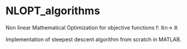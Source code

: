 # NLOPT_algorithms
 Non linear Mathematical Optimization for objective functions f: ℝn→ ℝ

Implementation of steepest descent algorithm from scratch in MATLAB.







